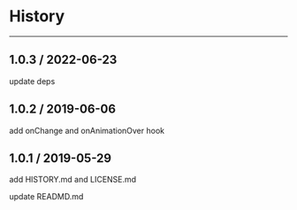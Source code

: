 # History

----

## 1.0.3 / 2022-06-23

update deps

## 1.0.2 / 2019-06-06

add onChange and onAnimationOver hook

## 1.0.1 / 2019-05-29

add HISTORY.md and LICENSE.md

update READMD.md
